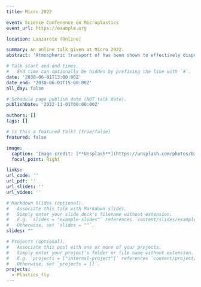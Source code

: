 ```yaml
---
title: Micro 2022

event: Science Conference on Microplastics
event_url: https://example.org

location: Lanzarote (Online)

summary: An online talk given at Micro 2022.
abstract: 'Atmospheric transport of has been shown to effectively disperse microplastic particulate matter to virtually every environment on the planet. Despite this efficient long-range transport, only few studies have examined the fundamental mechanisms of the atmospheric transport of microplastics. Here, we present the results of wind tunnel experiments, examining the detachment behavior of plastic particles ranging from 38 to 125 µm in diameter from idealized substrates. Detachment was achieved solely by aerodynamic forces of the turbulent airflow. The detachment behavior of spheric microplastic particles (Polyethylene) and spheric glass microparticles (Borosilicate) of nominally the same diameter (63-75 µm) are contrasted across substrates with hydrophilic to hydrophobic surface coatings. We further examine the effect of particle-particle collisions on the detachment behavior of both PE and glass spheres. The critical friction velocity (u_{,th}), which is defined as the value at which 50 $%$ of all microparticles detach, was smaller for PE particles compared to glass particles on a hydrophilic substrate (0.22 and 0.3 ms^-1), with a smaller difference on a very hydrophobic substrate (0.24 and 0.26 ms^-1}). Particle-particle collisions reduced the u_{,th} of glass, but not that for PE.'

# Talk start and end times.
#   End time can optionally be hidden by prefixing the line with `#`.
date: '2030-06-01T13:00:00Z'
date_end: '2030-06-01T15:00:00Z'
all_day: false

# Schedule page publish date (NOT talk date).
publishDate: '2022-11-01T00:00:00Z'

authors: []
tags: []

# Is this a featured talk? (true/false)
featured: false

image:
  caption: 'Image credit: [**Unsplash**](https://unsplash.com/photos/bzdhc5b3Bxs)'
  focal_point: Right

links:
url_code: ''
url_pdf: ''
url_slides: ''
url_video: ''

# Markdown Slides (optional).
#   Associate this talk with Markdown slides.
#   Simply enter your slide deck's filename without extension.
#   E.g. `slides = "example-slides"` references `content/slides/example-slides.md`.
#   Otherwise, set `slides = ""`.
slides: ""

# Projects (optional).
#   Associate this post with one or more of your projects.
#   Simply enter your project's folder or file name without extension.
#   E.g. `projects = ["internal-project"]` references `content/project/deep-learning/index.md`.
#   Otherwise, set `projects = []`.
projects:
  - Plastics_fly
---
```

